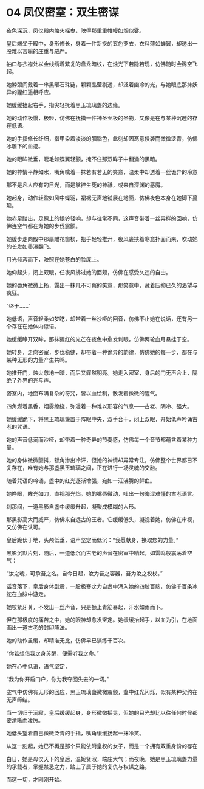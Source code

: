 # 04 凤仪密室：双生密谋

夜色深沉，凤仪殿内烛火摇曳，映得那重重帷幔如烟似雾。

皇后端坐于殿中，身形修长，身着一件新换的玄色罗衣，衣料薄如蝉翼，却透出一股难以言喻的庄重与威严。

袖口与衣襟处以金线绣着繁复的盘龙暗纹，在烛光下若隐若现，仿佛随时会腾空飞起。

她脖颈间戴着一串黑曜石珠链，颗颗晶莹剔透，却泛着幽冷的光，与她眼底那抹妖异的猩红遥相呼应。

她缓缓抬起右手，指尖轻抚着黑玉琉璃盏的边缘。

她的动作极慢，极轻，仿佛在抚摸一件神圣至极的圣物，又像是在与某种沉睡的存在低语。

她的手指修长纤细，指甲染着淡淡的胭脂色，此刻却因寒意侵袭而微微泛青，仿佛冰雕下的血迹。

她的眼眸微垂，睫毛如蝶翼轻颤，掩不住那双眸子中翻涌的黑暗。

她的神情平静如水，嘴角噙着一抹若有若无的笑意，温柔中却透着一丝诡异的冷意 

那不是凡人应有的目光，而是掌控生死的神祇，或来自深渊的恶魔。

她起身，动作轻盈如风中蝶羽，裙裾无声地铺展在地面，仿佛夜色本身在她脚下蔓延。

她赤足踏出，足踝上的银铃轻响，却与往常不同，这声音带着一丝异样的回响，仿佛连空气都在为她的步伐震颤。

她缓步走向殿中那扇雕花窗棂，抬手轻轻推开，夜风裹挟着寒意扑面而来，吹动她的长发如墨瀑翻飞。

月光倾泻而下，映照在她苍白的脸庞上。

她仰起头，闭上双眼，任夜风拂过她的面颊，仿佛在感受久违的自由。

她的唇角微微上扬，露出一抹几不可察的笑意，那笑意中，藏着压抑已久的渴望与疯狂。

“终于……”

她低语，声音轻柔如梦呓，却带着一丝沙哑的回音，仿佛不止她在说话，还有另一个存在在她体内低语。

她缓缓睁开双眸，那抹猩红的光芒在夜色中愈发刺眼，仿佛两轮血月悬挂于空。

她转身，走向密室，步伐稳健，却带着一种诡异的韵律，仿佛她的每一步，都在与某种无形的力量产生共鸣。

她推开门，烛火忽地一暗，而后又骤然明亮。她走入密室，身后的门无声合上，隔绝了外界的光与声。

密室内，地面布满复杂的符咒，皆以血绘制，散发着微微的腥气。

四角燃着黑香，烟雾缭绕，弥漫着一种难以形容的气息——古老、阴冷、强大。

她缓缓跪下，将黑玉琉璃盏置于阵眼中央，双手合十，闭上双眼，开始低声吟诵古老的咒语。

她的声音低沉而沙哑，却带着一种奇异的节奏感，仿佛每一个音节都蕴含着某种力量。

她的身体微微颤抖，额角渗出冷汗，但她的神情却异常专注，仿佛整个世界都已不复存在，唯有她与那盏黑玉琉璃之间，正在进行一场灵魂的交融。

随着咒语的吟诵，盏中的红光逐渐增强，宛如一汪沸腾的鲜血。

她睁眼，眸光如刀，直视那光焰。她的嘴唇微动，吐出一句晦涩难懂的古老语言。

刹那间，一道黑影自盏中缓缓升起，凝聚成模糊的人形。

那黑影高大而威严，仿佛来自远古的王者。它缓缓低头，凝视着她，仿佛在审视，又仿佛在认可。

皇后跪伏于地，头颅低垂，语声坚定而低沉：“我愿献身，换取您的力量。”

黑影沉默片刻，随后，一道低沉而古老的声音在密室中响起，如雷鸣般震荡着空气：

“汝之魂，可承吾之名。自今日起，汝为吾之容器，吾为汝之权杖。”

话音落下，皇后身体剧震，一股极寒之力自盏中涌入她的四肢百骸，仿佛千百条冰蛇在血脉中游走。

她咬紧牙关，不发出一丝声音，只是额上青筋暴起，汗水如雨而下。

但在那极度的痛苦之中，她的眼神却愈发坚定。她缓缓抬起手，以血为引，在地面画出一道古老的封印阵法。

她的动作虽缓，却精准无比，仿佛早已演练千百次。

“你若想借我之身苏醒，便需听我之命。”

她在心中低语，语气坚定，

“我为你开启门户，你为我夺回失去的一切。”

空气中仿佛有无形的回应，黑玉琉璃盏微微震颤，盏中红光闪烁，似有某种契约在无声缔结。

当一切归于沉寂，皇后缓缓起身，身形微微摇晃，但她的目光却比以往任何时候都要清晰而凌厉。

她低头望着自己微微泛青的手指，嘴角缓缓扬起一抹冷笑。

从这一刻起，她已不再是那个只能依附皇权的女子，而是一个拥有双重身份的存在

白日，她是母仪天下的皇后，温婉贤淑，端庄大气；而夜晚，她是黑玉琉璃盏力量的承载者，掌握禁忌之力，踏上了属于她的复仇与权谋之路。

而这一切，才刚刚开始。

